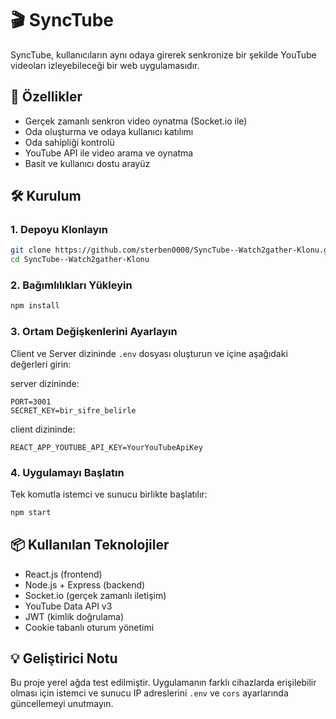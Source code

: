 # 🎬 SyncTube

SyncTube, kullanıcıların aynı odaya girerek senkronize bir şekilde YouTube videoları izleyebileceği bir web uygulamasıdır.

## 🚀 Özellikler

- Gerçek zamanlı senkron video oynatma (Socket.io ile)
- Oda oluşturma ve odaya kullanıcı katılımı
- Oda sahipliği kontrolü
- YouTube API ile video arama ve oynatma
- Basit ve kullanıcı dostu arayüz

## 🛠️ Kurulum

### 1. Depoyu Klonlayın

```bash
git clone https://github.com/sterben0000/SyncTube--Watch2gather-Klonu.git
cd SyncTube--Watch2gather-Klonu
```

### 2. Bağımlılıkları Yükleyin

```bash
npm install
```

### 3. Ortam Değişkenlerini Ayarlayın

Client ve Server dizininde `.env` dosyası oluşturun ve içine aşağıdaki değerleri girin:

server dizininde:
```env
PORT=3001
SECRET_KEY=bir_sifre_belirle

```
client dizininde:
```
REACT_APP_YOUTUBE_API_KEY=YourYouTubeApiKey
```
### 4. Uygulamayı Başlatın

Tek komutla istemci ve sunucu birlikte başlatılır:

```bash
npm start
```

## 📦 Kullanılan Teknolojiler

- React.js (frontend)
- Node.js + Express (backend)
- Socket.io (gerçek zamanlı iletişim)
- YouTube Data API v3
- JWT (kimlik doğrulama)
- Cookie tabanlı oturum yönetimi

## 💡 Geliştirici Notu

Bu proje yerel ağda test edilmiştir. Uygulamanın farklı cihazlarda erişilebilir olması için istemci ve sunucu IP adreslerini `.env` ve `cors` ayarlarında güncellemeyi unutmayın.

